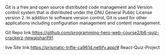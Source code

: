Git is a free and open source distributed code management and Version control system that is distributed under the GNU General Public License version 2. In addition to software version control, Git is used for other applications including configuration management and content management.

Git Repo link:https://github.com/programming-hero-web-course2/b6-quiz-crackerz-newajsharif91

live Site link:https://prismatic-trifle-ca961d.netlify.app/#   R e a c t - Q u i z - P r o j e c t  
 